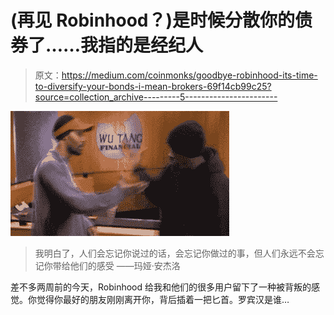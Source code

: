 # (再见 Robinhood？)是时候分散你的债券了……我指的是经纪人

> 原文：<https://medium.com/coinmonks/goodbye-robinhood-its-time-to-diversify-your-bonds-i-mean-brokers-69f14cb99c25?source=collection_archive---------5----------------------->

![](img/03963d9c7e4b05e7f8b1534e4df95ad9.png)

> 我明白了，人们会忘记你说过的话，会忘记你做过的事，但人们永远不会忘记你带给他们的感受
> ——玛娅·安杰洛

差不多两周前的今天，Robinhood 给我和他们的很多用户留下了一种被背叛的感觉。你觉得你最好的朋友刚刚离开你，背后插着一把匕首。罗宾汉是谁…